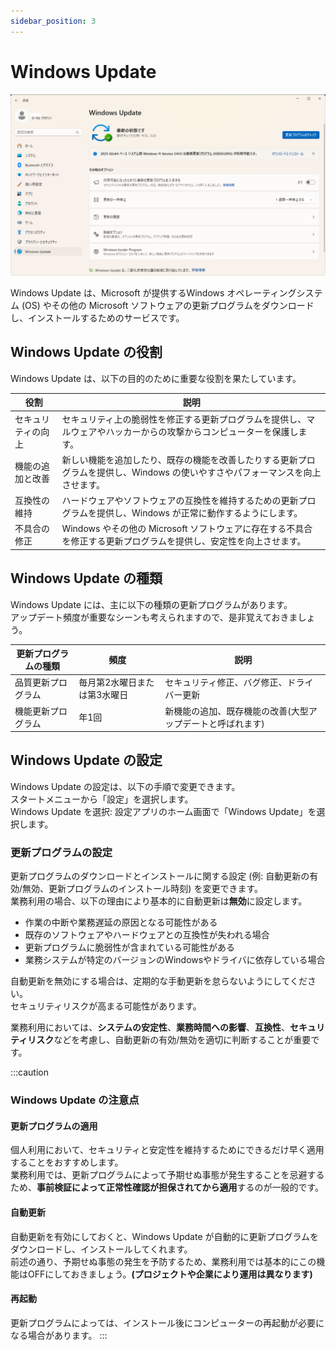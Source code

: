 ```yaml
---
sidebar_position: 3
---
```


# Windows Update

![winud](./img/winUpdate.png)

Windows Update は、Microsoft が提供するWindows オペレーティングシステム (OS) やその他の Microsoft ソフトウェアの更新プログラムをダウンロードし、インストールするためのサービスです。

## Windows Update の役割
Windows Update は、以下の目的のために重要な役割を果たしています。

|役割|説明|
|---|---|
|セキュリティの向上|セキュリティ上の脆弱性を修正する更新プログラムを提供し、マルウェアやハッカーからの攻撃からコンピューターを保護します。|
|機能の追加と改善|新しい機能を追加したり、既存の機能を改善したりする更新プログラムを提供し、Windows の使いやすさやパフォーマンスを向上させます。|
|互換性の維持|ハードウェアやソフトウェアの互換性を維持するための更新プログラムを提供し、Windows が正常に動作するようにします。|
|不具合の修正|Windows やその他の Microsoft ソフトウェアに存在する不具合を修正する更新プログラムを提供し、安定性を向上させます。|





## Windows Update の種類
Windows Update には、主に以下の種類の更新プログラムがあります。  
アップデート頻度が重要なシーンも考えられますので、是非覚えておきましょう。

|更新プログラムの種類|頻度|説明|
|---|---|---|
|品質更新プログラム|毎月第2水曜日または第3水曜日|セキュリティ修正、バグ修正、ドライバー更新|
|機能更新プログラム|年1回|新機能の追加、既存機能の改善(大型アップデートと呼ばれます)|

## Windows Update の設定
Windows Update の設定は、以下の手順で変更できます。  
スタートメニューから「設定」を選択します。  
Windows Update を選択: 設定アプリのホーム画面で「Windows Update」を選択します。

### 更新プログラムの設定
更新プログラムのダウンロードとインストールに関する設定 (例: 自動更新の有効/無効、更新プログラムのインストール時刻) を変更できます。  
業務利用の場合、以下の理由により基本的に自動更新は**無効**に設定します。
- 作業の中断や業務遅延の原因となる可能性がある
- 既存のソフトウェアやハードウェアとの互換性が失われる場合
- 更新プログラムに脆弱性が含まれている可能性がある
- 業務システムが特定のバージョンのWindowsやドライバに依存している場合

自動更新を無効にする場合は、定期的な手動更新を怠らないようにしてください。  
セキュリティリスクが高まる可能性があります。

業務利用においては、**システムの安定性**、**業務時間への影響**、**互換性**、**セキュリティリスク**などを考慮し、自動更新の有効/無効を適切に判断することが重要です。


:::caution
### Windows Update の注意点

#### 更新プログラムの適用
個人利用において、セキュリティと安定性を維持するためにできるだけ早く適用することをおすすめします。  
業務利用では、更新プログラムによって予期せぬ事態が発生することを忌避するため、**事前検証によって正常性確認が担保されてから適用**するのが一般的です。

#### 自動更新
自動更新を有効にしておくと、Windows Update が自動的に更新プログラムをダウンロードし、インストールしてくれます。  
前述の通り、予期せぬ事態の発生を予防するため、業務利用では基本的にこの機能はOFFにしておきましょう。**(プロジェクトや企業により運用は異なります)**

#### 再起動
更新プログラムによっては、インストール後にコンピューターの再起動が必要になる場合があります。
:::




